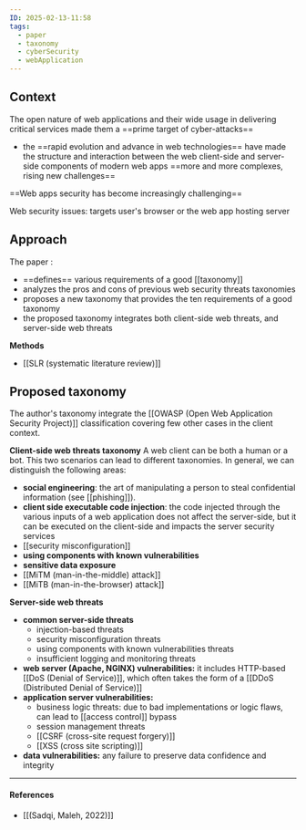 ```yaml
---
ID: 2025-02-13-11:58
tags:
  - paper
  - taxonomy
  - cyberSecurity
  - webApplication
---
```

## Context

The open nature of web applications and their wide usage in delivering critical services made them a ==prime target of cyber-attacks==
 - the ==rapid evolution and advance in web technologies== have made the structure and interaction between the web client-side and server-side components of modern web apps ==more and more complexes, rising new challenges==

==Web apps security has become increasingly challenging==

Web security issues: targets user's browser or the web app hosting server
## Approach

The paper :
- ==defines== various requirements of a good [[taxonomy]]
- analyzes the pros and cons of previous web security threats taxonomies
- proposes a new taxonomy that provides the ten requirements of a good taxonomy
- the proposed taxonomy integrates both client-side web threats, and server-side web threats

**Methods**
- [[SLR (systematic literature review)]]

## Proposed taxonomy

The author's taxonomy integrate the [[OWASP (Open Web Application Security Project)]] classification covering few other cases in the client context.

**Client-side web threats taxonomy**
A web client can be both a human or a bot. This two scenarios can lead to different taxonomies. In general, we can distinguish the following areas:
- **social engineering**: the art of manipulating a person to steal confidential information (see [[phishing]]).
- **client side executable code injection**: the code injected through the various inputs of a web application does not affect the server-side, but it can be executed on the client-side and impacts the server security services
- [[security misconfiguration]]
- **using components with known vulnerabilities**
- **sensitive data exposure**
- [[MiTM (man-in-the-middle) attack]]
- [[MiTB (man-in-the-browser) attack]]

**Server-side web threats**
- **common server-side threats**
	- injection-based threats
	- security misconfiguration threats
	- using components with known vulnerabilities threats
	- insufficient logging and monitoring threats
- **web server (Apache, NGINX) vulnerabilities:** it includes HTTP-based [[DoS (Denial of Service)]], which often takes the form of a  [[DDoS (Distributed Denial of Service)]]
- **application server vulnerabilities:**
	- business logic threats: due to bad implementations or logic flaws, can lead to [[access control]] bypass
	- session management threats
	- [[CSRF (cross-site request forgery)]]
	- [[XSS (cross site scripting)]]
- **data vulnerabilities:** any failure to preserve data confidence and integrity

---
#### References
- [[(Sadqi, Maleh, 2022)]]